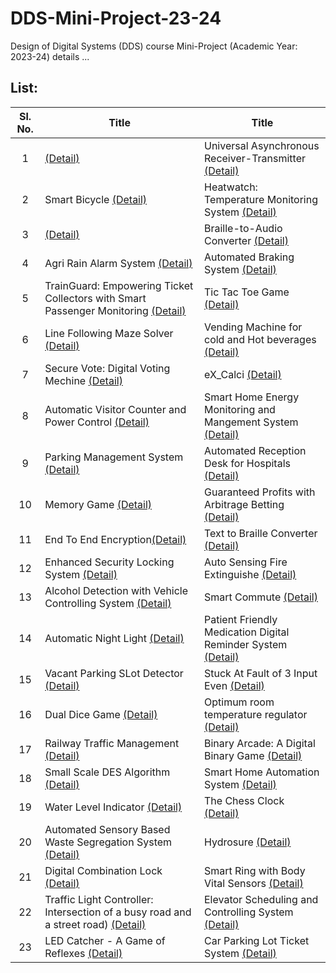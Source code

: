 # DDS-Mini-Project-23-24
Design of Digital Systems (DDS) course Mini-Project (Academic Year: 2023-24) details ...

## List:

| Sl. No. | Title | Title |
| :---: | --- | --- |
| 1 | [(Detail)]() | Universal Asynchronous Receiver-Transmitter [(Detail)](https://github.com/KrishnaBhargavN/Uart/invitations) |
| 2 | Smart Bicycle [(Detail)](https://github.com/AmruthSD/Smart-Bicycle/invitations) | Heatwatch: Temperature Monitoring System [(Detail)](https://github.com/ANSHVIVEKMALHOTRA/Miniproject-HEATWATCH/invitations) |
| 3 | [(Detail)]() | Braille-to-Audio Converter [(Detail)]() |
| 4 | Agri Rain Alarm System [(Detail)]() | Automated Braking System [(Detail)](https://github.com/Poorvab2525/Team-4/invitations) |
| 5 | TrainGuard: Empowering Ticket Collectors with Smart Passenger Monitoring [(Detail)](https://github.com/harsh232gupta/-DDS-Mini-Project--TrainGuard/invitations) | Tic Tac Toe Game [(Detail)](https://github.com/RandomHero07/T5-S2) |
| 6 | Line Following Maze Solver [(Detail)](https://github.com/Arnella16/LINE-FOLLOWING-MAZE-SOLVER/invitations) | Vending Machine for cold and Hot beverages [(Detail)]() |
| 7 | Secure Vote: Digital Voting Mechine [(Detail)](https://github.com/SthuthiS54/SECURE_VOTE-S1-T7/invitations) | eX_Calci [(Detail)](https://github.com/Nagabhushanam2005/eX_Calci/invitations) |
| 8 | Automatic Visitor Counter and Power Control [(Detail)](https://github.com/AahilRafiq/DDS-miniproject-T8/invitations) | Smart Home Energy Monitoring and Mangement System [(Detail)](https://github.com/SidharthTR249/DDS-Mini-Project-T8/invitations) |
| 9 | Parking Management System [(Detail)](https://github.com/nagamukesh/Car-Parking-management-system-project) | Automated Reception Desk for Hospitals [(Detail)](https://github.com/HimaneeshYadala/Automated-Reception-Desk/invitations) |
| 10 | Memory Game [(Detail)](https://github.com/techsharada604/Team-10-DDS/invitations) | Guaranteed Profits with Arbitrage Betting [(Detail)](https://github.com/Hayden-Soares/arbitrage-betting-sim/invitations) |
| 11 | End To End Encryption[(Detail)](https://github.com/AdiPadi2703/End-To-End-Encrypted-Communication/invitations) | Text to Braille Converter [(Detail)](https://github.com/S2-team11/Text-To-Braille-S2T11/invitations) |
| 12 | Enhanced Security Locking System [(Detail)](https://github.com/mrgouri/DDS-Mini-Project-23-24-Enhanced-Security-Locking-System/invitations) | Auto Sensing Fire Extinguishe [(Detail)](https://github.com/aryan-kundu/AutoSensingFireExtinguisher/invitations) |
| 13 | Alcohol Detection with Vehicle Controlling System [(Detail)](https://github.com/Bhaktirk269/DDS-MINI-PROJECT/invitations) | Smart Commute [(Detail)](https://github.com/harshini-20-05/DDS-MINI-PROJECT-23-24/invitations) |
| 14 | Automatic Night Light [(Detail)]() | Patient Friendly Medication Digital Reminder System [(Detail)](https://github.com/Rohan-Chandra-04/S2-T-14-DDS-Mini-Project-2023-24/invitations) |
| 15 | Vacant Parking SLot Detector [(Detail)](https://github.com/RianPinto/Vacant-Parking-Slot-Detector/invitations) | Stuck At Fault of 3 Input Even [(Detail)]() |
| 16 | Dual Dice Game [(Detail)](https://github.com/rahul-mondal01/S1-T16-Dual-Dice/invitations) | Optimum room temperature regulator [(Detail)](https://github.com/Cioraz/DDS-Mini-Project/invitations) |
| 17 | Railway Traffic Management [(Detail)](https://github.com/rahulnb17/MiniProject) |  Binary Arcade: A Digital Binary Game [(Detail)](https://github.com/Aarush-Kashyap-221CS201/S2-T17-Binary-Arcade/invitations) |
| 18 | Small Scale DES Algorithm [(Detail)](https://github.com/SreeDakshinya/S1-T18-Small-Scale-Implementation-of-the-DES-Algorithm/invitations) | Smart Home Automation System [(Detail)](https://github.com/Abhishekkk18/S2-T18-Mini-Project/invitations) |
| 19 | Water Level Indicator [(Detail)]() | The Chess Clock [(Detail)](https://github.com/rohitmanohar2108/The-Chess-Clock/invitations) |
| 20 | Automated Sensory Based Waste Segregation System [(Detail)](https://github.com/arjun-vegeta/T20_DDS-mini-project/invitations) | Hydrosure [(Detail)](https://github.com/VishruthSKumar/S2-T20-HYDROSURE/invitations) |
| 21 | Digital Combination Lock [(Detail)](https://github.com/arjun-vegeta/T20_DDS-mini-project/invitations) | Smart Ring with Body Vital Sensors [(Detail)]() |
| 22 | Traffic Light Controller: Intersection of a busy road and a street road) [(Detail)](https://github.com/Ravindra162/Traffic-Light-Controller-using-logisim-and-verilog/invitations) | Elevator Scheduling and Controlling System [(Detail)](https://github.com/adityavbhagwat/DDS-MINI-PROJECT/invitations) |
| 23 | LED Catcher - A Game of Reflexes [(Detail)](https://github.com/aniket-mtr/LED-Chaser-Game-1-/invitations) | Car Parking Lot Ticket System [(Detail)](https://github.com/sanjaybhat2004/DDS-Mini-Project-23-24-Team-23-S2/invitations) |
